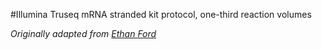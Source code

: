 #Illumina Truseq mRNA stranded kit protocol, one-third reaction volumes

  *Originally adapted from [Ethan Ford](http://ethanomics.wordpress.com/truseq-rna-library-preparation-kit-v2-using-one-third-the-reagents/)* 
  



